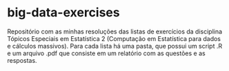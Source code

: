 # big-data-exercises

Repositório com as minhas resoluções das listas de exercícios da disciplina Tópicos Especiais em Estatística 2 (Computação em Estatística para dados e cálculos massivos). Para cada lista há uma pasta, que possui um script .R e um arquivo .pdf que consiste em um relatório com as questões e as respostas.